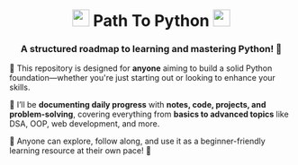 <h1 align="center"> <img src="https://user-images.githubusercontent.com/74038190/212257472-08e52665-c503-4bd9-aa20-f5a4dae769b5.gif" width="30"> Path To Python <img src="https://user-images.githubusercontent.com/74038190/212257472-08e52665-c503-4bd9-aa20-f5a4dae769b5.gif" width="30"> </h1>

<h3 align="center"> A structured roadmap to learning and mastering Python! 🐍</h3>


📂 This repository is designed for **anyone** aiming to build a solid Python foundation—whether you're just starting out or looking to enhance your skills.  

📝 I’ll be **documenting daily progress** with **notes, code, projects, and problem-solving**, covering everything from **basics to advanced topics** like DSA, OOP, web development, and more.  

🔗 Anyone can explore, follow along, and use it as a beginner-friendly learning resource at their own pace! 🎯     





